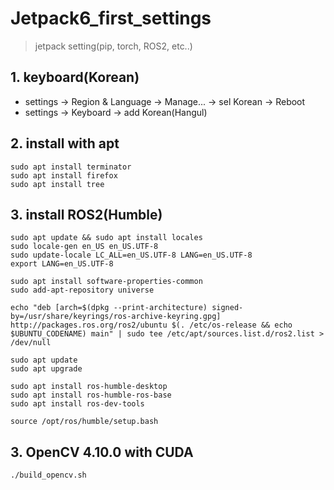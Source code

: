 # Jetpack6_first_settings
> jetpack setting(pip, torch, ROS2, etc..)

## 1. keyboard(Korean)
- settings -> Region & Language -> Manage... -> sel Korean -> Reboot
- settings -> Keyboard -> add Korean(Hangul)

## 2. install with apt
```shell
sudo apt install terminator
sudo apt install firefox
sudo apt install tree
```

## 3. install ROS2(Humble)
```shell
sudo apt update && sudo apt install locales
sudo locale-gen en_US en_US.UTF-8
sudo update-locale LC_ALL=en_US.UTF-8 LANG=en_US.UTF-8
export LANG=en_US.UTF-8

sudo apt install software-properties-common
sudo add-apt-repository universe

echo "deb [arch=$(dpkg --print-architecture) signed-by=/usr/share/keyrings/ros-archive-keyring.gpg] http://packages.ros.org/ros2/ubuntu $(. /etc/os-release && echo $UBUNTU_CODENAME) main" | sudo tee /etc/apt/sources.list.d/ros2.list > /dev/null

sudo apt update
sudo apt upgrade

sudo apt install ros-humble-desktop
sudo apt install ros-humble-ros-base
sudo apt install ros-dev-tools

source /opt/ros/humble/setup.bash
```

## 3. OpenCV 4.10.0 with CUDA
```shell
./build_opencv.sh
```
